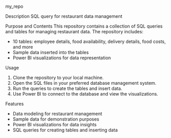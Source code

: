 my_repo

Description
SQL query for restaurant data management

Purpose and Contents
This repository contains a collection of SQL queries and tables for managing restaurant data. The repository includes:

- 10 tables: employee details, food availability, delivery details, food costs, and more
- Sample data inserted into the tables
- Power BI visualizations for data representation

Usage

1. Clone the repository to your local machine.
2. Open the SQL files in your preferred database management system.
3. Run the queries to create the tables and insert data.
4. Use Power BI to connect to the database and view the visualizations.

Features

- Data modeling for restaurant management
- Sample data for demonstration purposes
- Power BI visualizations for data insights
- SQL queries for creating tables and inserting data
